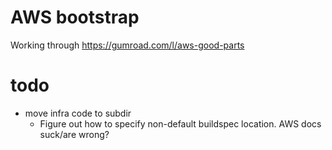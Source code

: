 # AWS bootstrap

Working through https://gumroad.com/l/aws-good-parts

# todo

- move infra code to subdir
    - Figure out how to specify non-default buildspec location. AWS docs suck/are wrong?